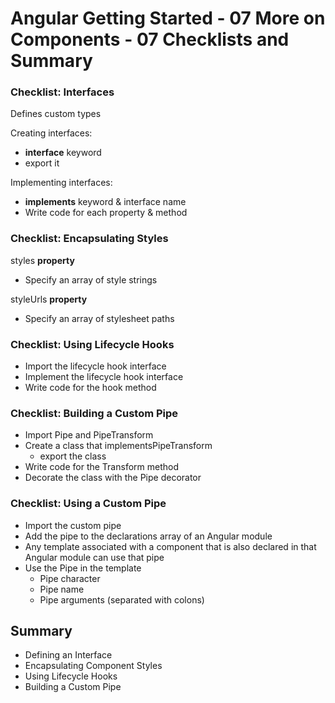 # Angular Getting Started - 07 More on Components - 07 Checklists and Summary

### Checklist: Interfaces

Defines custom types

Creating interfaces:
- **interface** keyword
- export it

Implementing interfaces:
- **implements** keyword & interface name
- Write code for each property & method

### Checklist: Encapsulating Styles

styles **property**
- Specify an array of style strings

styleUrls **property**
- Specify an array of stylesheet paths

### Checklist: Using Lifecycle Hooks

- Import the lifecycle hook interface
- Implement the lifecycle hook interface
- Write code for the hook method

### Checklist: Building a Custom Pipe

- Import Pipe and PipeTransform
- Create a class that implementsPipeTransform
  - export the class
- Write code for the Transform method
- Decorate the class with the Pipe decorator


### Checklist: Using a Custom Pipe

- Import the custom pipe
- Add the pipe to the declarations array of an Angular module
- Any template associated with a component that is also declared in that Angular module can use that pipe 
- Use the Pipe in the template
  - Pipe character
  - Pipe name
  - Pipe arguments (separated with colons)

## Summary

- Defining an Interface
- Encapsulating Component Styles
- Using Lifecycle Hooks
- Building a Custom Pipe